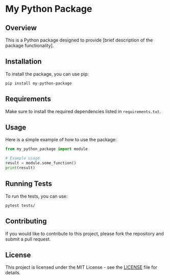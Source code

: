 # My Python Package

## Overview
This is a Python package designed to provide [brief description of the package functionality].

## Installation
To install the package, you can use pip:

```
pip install my-python-package
```

## Requirements
Make sure to install the required dependencies listed in `requirements.txt`.

## Usage
Here is a simple example of how to use the package:

```python
from my_python_package import module

# Example usage
result = module.some_function()
print(result)
```

## Running Tests
To run the tests, you can use:

```
pytest tests/
```

## Contributing
If you would like to contribute to this project, please fork the repository and submit a pull request.

## License
This project is licensed under the MIT License - see the [LICENSE](LICENSE) file for details.